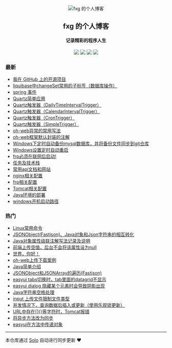 <p align="center"><img alt="fxg 的个人博客" src="https://static.b3log.org/images/brand/solo-32.png"></p><h2 align="center">
fxg 的个人博客
</h2>

<h4 align="center">记录精彩的程序人生</h4>
<p align="center"><a title="fxg 的个人博客" target="_blank" href="https://github.com/xingzhegu/solo-blog"><img src="https://img.shields.io/github/last-commit/xingzhegu/solo-blog.svg?style=flat-square&color=FF9900"></a>
<a title="GitHub repo size in bytes" target="_blank" href="https://github.com/xingzhegu/solo-blog"><img src="https://img.shields.io/github/repo-size/xingzhegu/solo-blog.svg?style=flat-square"></a>
<a title="Solo Version" target="_blank" href="https://github.com/b3log/solo/releases"><img src="https://img.shields.io/badge/solo-3.6.0-f1e05a.svg?style=flat-square&color=blueviolet"></a>
<a title="Hits" target="_blank" href="https://github.com/b3log/hits"><img src="https://hits.b3log.org/xingzhegu/solo-blog.svg"></a></p>

### 最新

* [我在 GitHub 上的开源项目](http://fxg.life/solo-v3.6.0/my-github-repos)
* [liquibase中changeSet常用的子标签（数据库操作）](http://fxg.life/solo-v3.6.0/articles/2019/07/16/1563250001938.html)
* [spring 事件](http://fxg.life/solo-v3.6.0/articles/2019/06/28/1561705349171.html)
* [Quartz简单应用](http://fxg.life/solo-v3.6.0/articles/2019/06/25/1561442942305.html)
* [Quartz触发器（DailyTimeIntervalTrigger）](http://fxg.life/solo-v3.6.0/articles/2019/06/25/1561441707408.html)
* [Quartz触发器（CalendarIntervalTrigger）](http://fxg.life/solo-v3.6.0/articles/2019/06/25/1561441395825.html)
* [Quartz触发器（CronTrigger）](http://fxg.life/solo-v3.6.0/articles/2019/06/25/1561433487911.html)
* [Quartz触发器（SimpleTrigger）](http://fxg.life/solo-v3.6.0/articles/2019/06/25/1561433341991.html)
* [oh-web异常的常用写法](http://fxg.life/solo-v3.6.0/articles/2019/05/28/1559006890544.html)
* [oh-web框架默认封装的注解](http://fxg.life/solo-v3.6.0/articles/2019/05/13/1557729792232.html)
* [Windows下定时自动备份mysql数据库，并将备份文件同步到git仓库](http://fxg.life/solo-v3.6.0/articles/2019/05/12/1557672100279.html)
* [Windows设置定时自动重启](http://fxg.life/solo-v3.6.0/articles/2019/05/10/1557492734715.html)
* [frp必须在联网后启动!](http://fxg.life/solo-v3.6.0/articles/2019/05/10/1557489410937.html)
* [任务及技术栈](http://fxg.life/solo-v3.6.0/articles/2019/05/10/1557480975244.html)
* [常用api文档和网站](http://fxg.life/solo-v3.6.0/articles/2019/05/10/1557480012684.html)
* [nginx相关配置](http://fxg.life/solo-v3.6.0/articles/2019/05/10/1557478109057.html)
* [frp相关配置](http://fxg.life/solo-v3.6.0/articles/2019/05/10/1557475600263.html)
* [Tomcat相关配置](http://fxg.life/solo-v3.6.0/articles/2019/05/10/1557471363259.html)
* [Java环境的部署](http://fxg.life/solo-v3.6.0/articles/2019/05/09/1557394309382.html)
* [windows开机启动路径](http://fxg.life/solo-v3.6.0/articles/2019/05/09/1557393416345.html)

### 热门

* [Linux常用命令](http://fxg.life/solo-v3.6.0/articles/2019/05/07/1557220632644.html)
* [JSONObject(Fastjson)、Java对象和Json字符串的相互转化](http://fxg.life/solo-v3.6.0/articles/2019/05/08/1557310038795.html)
* [Java对象属性级联注解写法记录及说明](http://fxg.life/solo-v3.6.0/articles/2019/05/09/1557389489261.html)
* [前端上传空值，后台不会将该属性设为null](http://fxg.life/solo-v3.6.0/articles/2019/05/09/1557390064039.html)
* [世界，你好！](http://fxg.life/solo-v3.6.0/hello-solo)
* [oh-web上传下载案例](http://fxg.life/solo-v3.6.0/articles/2019/05/09/1557392641054.html)
* [Java简单介绍](http://fxg.life/solo-v3.6.0/articles/2019/05/07/1557238217700.html)
* [JSONObject和JSONArray的遍历(Fastjson)](http://fxg.life/solo-v3.6.0/articles/2019/05/08/1557308579799.html)
* [easyui tabs切换时，tab里面的datagrid不显示](http://fxg.life/solo-v3.6.0/articles/2019/05/08/1557282627948.html)
* [easyui dialog 隐藏某个元素时会导致阴影出现](http://fxg.life/solo-v3.6.0/articles/2019/05/08/1557283066897.html)
* [Java字符串空格处理](http://fxg.life/solo-v3.6.0/articles/2019/05/08/1557304768257.html)
* [input 上传文件限制文件类型](http://fxg.life/solo-v3.6.0/articles/2019/05/08/1557279509621.html)
* [并发情况下，查询数据后插入或更新（使用乐观锁更新）](http://fxg.life/solo-v3.6.0/articles/2019/05/08/1557292062979.html)
* [URL中存在[]{}等字符时，Tomcat报错](http://fxg.life/solo-v3.6.0/articles/2019/05/08/1557282124795.html)
* [将异步方法改为同步](http://fxg.life/solo-v3.6.0/articles/2019/05/08/1557284089969.html)
* [easyui在方法中传递对象](http://fxg.life/solo-v3.6.0/articles/2019/05/08/1557283909447.html)



---

本仓库通过 [Solo](https://github.com/b3log/solo) 自动进行同步更新 ❤️ 